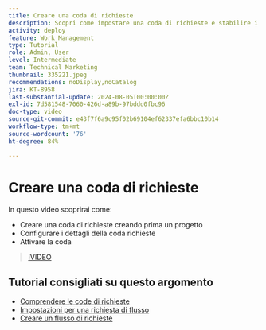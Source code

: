 ```yaml
---
title: Creare una coda di richieste
description: Scopri come impostare una coda di richieste e stabilire i dettagli della coda. Segui questi passaggi per aiutare la tua organizzazione a gestire l’acquisizione del lavoro.
activity: deploy
feature: Work Management
type: Tutorial
role: Admin, User
level: Intermediate
team: Technical Marketing
thumbnail: 335221.jpeg
recommendations: noDisplay,noCatalog
jira: KT-8958
last-substantial-update: 2024-08-05T00:00:00Z
exl-id: 7d581548-7060-426d-a89b-97bddd0fbc96
doc-type: video
source-git-commit: e43f7f6a9c95f02b69104ef62337efa6bbc10b14
workflow-type: tm+mt
source-wordcount: '76'
ht-degree: 84%

---
```


# Creare una coda di richieste

In questo video scoprirai come:

* Creare una coda di richieste creando prima un progetto
* Configurare i dettagli della coda richieste
* Attivare la coda

>[!VIDEO](https://video.tv.adobe.com/v/335221/?quality=12&learn=on)

## Tutorial consigliati su questo argomento

* [Comprendere le code di richieste](/help/manage-work/request-queues/understand-request-queues.md)
* [Impostazioni per una richiesta di flusso](/help/manage-work/request-queues/understand-settings-for-a-flow-request.md)
* [Creare un flusso di richieste](/help/manage-work/request-queues/create-a-request-flow.md)

